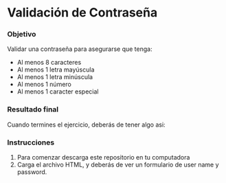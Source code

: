 # Validación de Contraseña

### Objetivo
Validar una contraseña para asegurarse que tenga:
- Al menos 8 caracteres
- Al menos 1 letra mayúscula
- Al menos 1 letra minúscula
- Al menos 1 número
- Al menos 1 caracter especial

### Resultado final
Cuando termines el ejercicio, deberás de tener algo asi:


### Instrucciones
1. Para comenzar descarga este repositorio en tu computadora
2. Carga el archivo HTML, y deberás de ver un formulario de user name y password.
